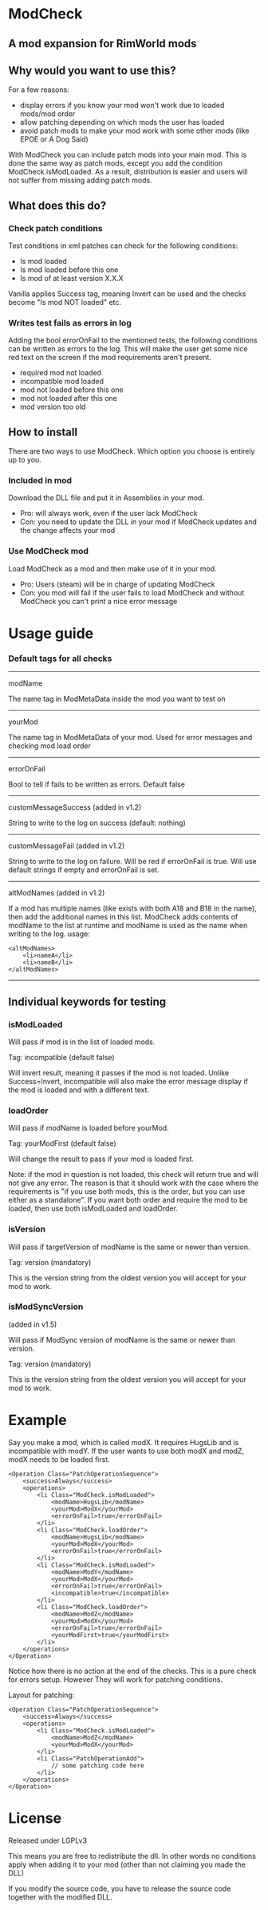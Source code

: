 # ModCheck
## A mod expansion for RimWorld mods

## Why would you want to use this?
For a few reasons:

- display errors if you know your mod won't work due to loaded mods/mod order
- allow patching depending on which mods the user has loaded
- avoid patch mods to make your mod work with some other mods (like EPOE or A Dog Said)

With ModCheck you can include patch mods into your main mod. This is done the same way as patch mods, except you add the condition ModCheck.isModLoaded. As a result, distribution is easier and users will not suffer from missing adding patch mods.


## What does this do?

### Check patch conditions
Test conditions in xml patches can check for the following conditions:
- Is mod loaded
- Is mod loaded before this one
- Is mod of at least version X.X.X

Vanilla applies Success tag, meaning Invert can be used and the checks become "Is mod NOT loaded" etc.

### Writes test fails as errors in log
Adding the bool errorOnFail to the mentioned tests, the following conditions can be written as errors to the log. This will make the user get some nice red text on the screen if the mod requirements aren't present.
- required mod not loaded
- incompatible mod loaded
- mod not loaded before this one
- mod not loaded after this one
- mod version too old

## How to install
There are two ways to use ModCheck. Which option you choose is entirely up to you.

### Included in mod
Download the DLL file and put it in Assemblies in your mod.

- Pro: will always work, even if the user lack ModCheck
- Con: you need to update the DLL in your mod if ModCheck updates and the change affects your mod

### Use ModCheck mod
Load ModCheck as a mod and then make use of it in your mod.

- Pro: Users (steam) will be in charge of updating ModCheck
- Con: you mod will fail if the user fails to load ModCheck and without ModCheck you can't print a nice error message

# Usage guide
### Default tags for all checks
***
modName 

The name tag in ModMetaData inside the mod you want to test on
***
yourMod 

The name tag in ModMetaData of your mod. Used for error messages and checking mod load order
***
errorOnFail 

Bool to tell if fails to be written as errors. Default false
***
customMessageSuccess (added in v1.2)

String to write to the log on success (default: nothing)
***
customMessageFail (added in v1.2)

String to write to the log on failure. Will be red if errorOnFail is true. Will use default strings if empty and errorOnFail is set.
***
altModNames (added in v1.2)

If a mod has multiple names (like exists with both A18 and B18 in the name), then add the additional names in this list. ModCheck adds contents of modName to the list at runtime and modName is used as the name when writing to the log.
usage:

	<altModNames>
		<li>nameA</li>
		<li>nameB</li>
	</altModNames>

***
## Individual keywords for testing
### isModLoaded
Will pass if mod is in the list of loaded mods.

Tag: incompatible (default false)

Will invert result, meaning it passes if the mod is not loaded. Unlike Success=Invert, incompatible will also make the error message display if the mod is loaded and with a different text.

### loadOrder
Will pass if modName is loaded before yourMod.

Tag: yourModFirst (default false)

Will change the result to pass if your mod is loaded first.

Note: if the mod in question is not loaded, this check will return true and will not give any error. The reason is that it should work with the case where the requirements is "if you use both mods, this is the order, but you can use either as a standalone". If you want both order and require the mod to be loaded, then use both isModLoaded and loadOrder.

### isVersion
Will pass if targetVersion of modName is the same or newer than version.

Tag: version (mandatory)

This is the version string from the oldest version you will accept for your mod to work.

### isModSyncVersion
(added in v1.5)

Will pass if ModSync version of modName is the same or newer than version.

Tag: version (mandatory)

This is the version string from the oldest version you will accept for your mod to work.

# Example
Say you make a mod, which is called modX. It requires HugsLib and is incompatible with modY. If the user wants to use both modX and modZ, modX needs to be loaded first.

	<Operation Class="PatchOperationSequence">
		<success>Always</success>
		<operations>
			<li Class="ModCheck.isModLoaded">
				<modName>HugsLib</modName>
				<yourMod>ModX</yourMod>
				<errorOnFail>true</errorOnFail>
			</li>
			<li Class="ModCheck.loadOrder">
				<modName>HugsLib</modName>
				<yourMod>ModX</yourMod>
				<errorOnFail>true</errorOnFail>
			</li>
			<li Class="ModCheck.isModLoaded">
				<modName>ModY</modName>
				<yourMod>ModX</yourMod>
				<errorOnFail>true</errorOnFail>
				<incompatible>true</incompatible>
			</li>
			<li Class="ModCheck.loadOrder">
				<modName>ModZ</modName>
				<yourMod>ModX</yourMod>
				<errorOnFail>true</errorOnFail>
				<yourModFirst>true</yourModFirst>
			</li>
		</operations>
	</Operation>

Notice how there is no action at the end of the checks. This is a pure check for errors setup. However They will work for patching conditions.

Layout for patching:

	<Operation Class="PatchOperationSequence">
		<success>Always</success>
		<operations>
			<li Class="ModCheck.isModLoaded">
				<modName>ModZ</modName>
				<yourMod>ModX</yourMod>
			</li>
			<li Class="PatchOperationAdd">
				// some patching code here
			</li>
		</operations>
	</Operation>

# License
Released under LGPLv3

This means you are free to redistribute the dll. In other words no conditions apply when adding it to your mod (other than not claiming you made the DLL)

If you modify the source code, you have to release the source code together with the modified DLL.
